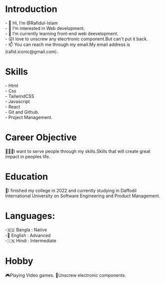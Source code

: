 <h1>Introduction</h1>
- 👋 Hi, I’m @Rafidul-Islam<br>
- 👀 I’m interested in Web development.<br>
- 🌱 I’m currently learning front-end web deevelopment.<br>
- 😜I love to unscrew any elecrtronic component.But can't put it back.<br>
- 📫 You can reach me through my email.My email address is (rafid.iconic@gmail.com).<br>

<h1>Skills</h1>
- Html<br>
- Css<br>
- TailwindCSS<br>
- Javascript<br>
- React<br>
- Git and Github.<br>
- Project Management.<br>

<h1>Career Objective</h1>
👨🏾‍💻I want to serve people through my skills.Skills that will create great impact in peoples life.

<h1>Education</h1>
📖I finished my college in 2022 and currently studying in Daffodil International University on Software Engineering and Product Management.

<h1>Languages:</h1>
-🇧🇩 Bangla : Native<br>
-🏴󠁧󠁢󠁥󠁮󠁧󠁿 English : Advanced<br>
-🇮🇳 Hindi : Intermediate<br>

<h1>Hobby</h1>
🎮Playing Video games.
🤖Unscrew electronic components.
<!---
Rafidul-Islam/Rafidul-Islam is a ✨ special ✨ repository because its `README.md` (this file) appears on your GitHub profile.
You can click the Preview link to take a look at your changes.
--->
